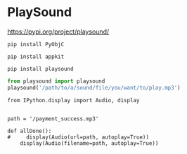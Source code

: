 # PlaySound

https://pypi.org/project/playsound/

```
pip install PyObjC

pip install appkit 

pip install playsound 
```

```py
from playsound import playsound
playsound('/path/to/a/sound/file/you/want/to/play.mp3')
```

```
from IPython.display import Audio, display


path = '/payment_success.mp3'

def allDone():
#     display(Audio(url=path, autoplay=True))
    display(Audio(filename=path, autoplay=True))

```